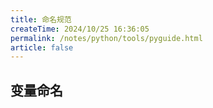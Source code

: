 ```yaml
---
title: 命名规范
createTime: 2024/10/25 16:36:05
permalink: /notes/python/tools/pyguide.html
article: false
---
```


## 变量命名
